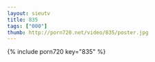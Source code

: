 ```yaml
--- 
layout: sieutv
title: 835
tags: ["000"]
thumb: http://porn720.net/video/835/poster.jpg
---
```

{% include porn720 key="835" %} 

